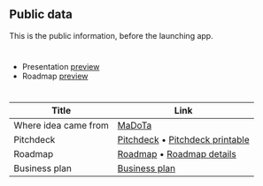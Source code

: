 ## Public data
This is the public information, before the launching app.

#

- Presentation [preview](https://www.canva.com/design/DAFkyB-WaWs/qUEvpsWfEpqweATvxn0S2w/view)
- Roadmap [preview](https://www.canva.com/design/DAFkyvm384w/0i8M9XaJh2rfX0n6-orKHA/view?website#4)

#

| Title | Link |
|---|---|
| Where idea came from | [MaDoTa](https://github.com/sol-app/MaDoTa/blob/main/src/How%20we%20run%20madota.pdf) |
| Pitchdeck |  [Pitchdeck](https://github.com/sol-app/MaDoTa/blob/main/src/MaDoTa%20-%20%20Pitch%20Deck%20%20Business%20Presentation.pdf) • [Pitchdeck printable](https://github.com/sol-app/MaDoTa/blob/main/src/MaDoTa%20-%20%20Pitch%20Deck%20%20Business%20Presentation%20-%20printable.pdf) |
| Roadmap | [Roadmap](https://github.com/sol-app/MaDoTa/blob/main/src/MaDoTa%20-%20Roadmap%20.pdf) • [Roadmap details](https://github.com/sol-app/MaDoTa/blob/main/src/MaDoTa%20-%20Roadmap%20-%20full%20detail.pdf) |
| Business plan | [Business plan](https://github.com/sol-app/MaDoTa/blob/main/src/MaDoTa%20-%20business-plan.pdf) |
